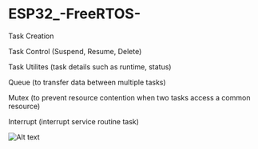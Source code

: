 # ESP32_-FreeRTOS-

Task Creation

Task Control (Suspend, Resume, Delete)

Task Utilites (task details such as runtime, status)

Queue (to transfer data between multiple tasks)

Mutex (to prevent resource contention when two tasks access a common resource)

Interrupt (interrupt service routine task)

![Alt text](/Interrupt/interrupt.gif)
